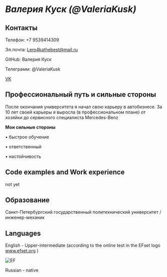 # *Валерия Куск (@ValeriaKusk)*
## Контакты

Телефон: +7 9539414309

Эл.почта: Lero4kathebest@mail.ru

GitHub: Валерия Куск

Телеграмм: @ValeriaKusk

[VK](vk.com/velarie)

## Профессиональный путь и сильные стороны
После окончания университета я начал свою карьеру в автобизнесе. 
За 10 лет своей карьеры я выросла (в профессиональном плане) от хозяйки до сервисного специалиста Mercedes-Benz 

**Мои сильные стороны**

• быстрое обучение

• ответственный

• настойчивость

## Code examples and Work experience

not yet

## Образование

Санкт-Петербургский государственный политехнический университет / инженер-механик

## Languages

English - Upper-intermediate (according to the online test in the EFset logo www.efset.org )

![EF](EF.jpg)

Russian - native



